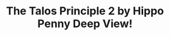 ---
title: The Talos Principle 2 by Hippo Penny Deep View!
layout: scoredetail
permalink: /meta-score/the-talos-principle-2
header:
  teaser: /assets/images/the-talos-principle-2.jpg
  video:
    id: 9ivatJM-9oA
    provider: youtube
---